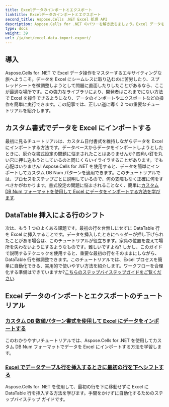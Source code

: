 ```yaml
---
title: Excelデータのインポートとエクスポート
linktitle: Excelデータのインポートとエクスポート
second_title: Aspose.Cells .NET Excel 処理 API
description: Aspose.Cells for .NET のパワーを解き放ちましょう。Excel データを効率的に簡単にインポートおよびエクスポートするためのチュートリアルをご覧ください。
type: docs
weight: 39
url: /ja/net/excel-data-import-export/
---
```

## 導入

Aspose.Cells for .NET で Excel データ操作をマスターするエキサイティングな旅へようこそ。データを Excel にシームレスに取り込むのに苦労したり、スプレッドシートを微調整しようとして問題に直面したりしたことがあるなら、ここが最適な場所です。この強力なライブラリにより、開発者はこれまでにない方法で Excel を操作できるようになり、データのインポートやエクスポートなどの操作を簡単に実行できます。この記事では、正しい道に導く 2 つの重要なチュートリアルを紹介します。

## カスタム書式でデータを Excel にインポートする

最初に見るチュートリアルは、カスタム日付書式を維持しながらデータを Excel にインポートする方法です。データベースからデータをインポートしようとしたときに、厄介な書式設定の問題に悩まされたことはありませんか? 四角い釘を丸い穴に押し込もうとしているのと同じくらいイライラすることがあります。でも心配はいりません! Aspose.Cells for .NET を使用すると、データを簡単にインポートしてカスタム DB Num パターンを適用できます。このチュートリアルでは、プロセスをステップごとに説明しているので、何の支障もなく正確に何をすべきかがわかります。書式設定の問題に悩まされることなく、簡単に[カスタム DB Num フォーマットを使用して Excel にデータをインポートする方法を学びます](./import-data-to-worksheet-in-excel-with-specified-db-num-custom-pattern-formatting/).

## DataTable 挿入による行のシフト

次は、もう 1 つのよくある課題です。最初の行を台無しにせずに DataTable 行を Excel に挿入することです。データを挿入したときにヘッダーが押し下げられたことがある場合は、このチュートリアルが役立ちます。家具の位置を変えて場所を失わないようにするようなものです。難しいですよね? しかし、このガイドで説明するテクニックを使用すると、重要な最初の行をそのままにしながら、DataTable 行を微調整できます。このチュートリアルでは、Excel プロセスを簡単に自動化できる、実用的で使いやすい方法を紹介します。ワークフローを合理化する準備はできていますか?[こちらのステップバイステップガイドをご覧ください](./shift-first-row-down-when-inserting-cells-datatable-rows-in-excel/).

## Excel データのインポートとエクスポートのチュートリアル
### [カスタム DB 数値パターン書式を使用して Excel にデータをインポートする](./import-data-to-worksheet-in-excel-with-specified-db-num-custom-pattern-formatting/)
このわかりやすいチュートリアルでは、Aspose.Cells for .NET を使用してカスタム DB Num フォーマットでデータを Excel にインポートする方法を学習します。
### [Excel でデータテーブル行を挿入するときに最初の行を下へシフトする](./shift-first-row-down-when-inserting-cells-datatable-rows-in-excel/)
Aspose.Cells for .NET を使用して、最初の行を下に移動せずに Excel に DataTable 行を挿入する方法を学びます。手間をかけずに自動化するためのステップバイステップ ガイドです。